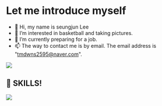 # Let me introduce myself
- 👋 Hi, my name is seungjun Lee
- 👀 I’m interested in basketball and taking pictures.
- 🌱 I’m currently preparing for a job.
- 📫 The way to contact me is by email. The email address is "tmdwns2595@naver.com".

<img src="https://img.shields.io/badge/Instagram-E4405F?style=flat-square&logo=Instagram&logoColor=white&text=ls_junjun"/>

## :muscle: SKILLS!
<img src="https://img.shields.io/badge/Android-3DDC84?style=flat-square&logo=Android&logoColor=white"/>

